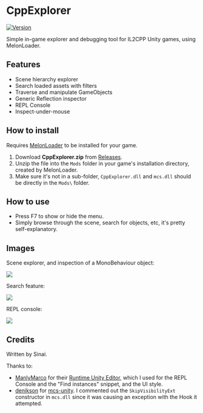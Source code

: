 # CppExplorer

[![Version](https://img.shields.io/badge/MelonLoader-0.2.6-green.svg)]()

Simple in-game explorer and debugging tool for IL2CPP Unity games, using MelonLoader.

## Features
* Scene hierarchy explorer
* Search loaded assets with filters
* Traverse and manipulate GameObjects
* Generic Reflection inspector
* REPL Console
* Inspect-under-mouse

## How to install

Requires [MelonLoader](https://github.com/HerpDerpinstine/MelonLoader) to be installed for your game.

1. Download <b>CppExplorer.zip</b> from [Releases](https://github.com/sinaioutlander/CppExplorer/releases).
2. Unzip the file into the `Mods` folder in your game's installation directory, created by MelonLoader.
3. Make sure it's not in a sub-folder, `CppExplorer.dll` and `mcs.dll` should be directly in the `Mods\` folder.

## How to use

* Press F7 to show or hide the menu.
* Simply browse through the scene, search for objects, etc, it's pretty self-explanatory.

## Images

Scene explorer, and inspection of a MonoBehaviour object:

[![](https://i.imgur.com/Yxizwcz.png)](https://i.imgur.com/Yxizwcz.png)

Search feature:

[![](https://i.imgur.com/F9ZfMvz.png)](https://i.imgur.com/F9ZfMvz.png)


REPL console:

[![](https://i.imgur.com/14Dbtf8.png)](https://i.imgur.com/14Dbtf8.png)

## Credits

Written by Sinai.

Thanks to:
* [ManlyMarco](https://github.com/ManlyMarco) for their [Runtime Unity Editor](https://github.com/ManlyMarco/RuntimeUnityEditor), which I used for the REPL Console and the "Find instances" snippet, and the UI style.
* [denikson](https://github.com/denikson) for [mcs-unity](https://github.com/denikson/mcs-unity). I commented out the `SkipVisibilityExt` constructor in `mcs.dll` since it was causing an exception with the Hook it attempted.
